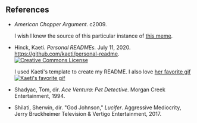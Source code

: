 ## References

* <span id="american_chopper">*American Chopper Argument*</span>. c2009.

   I wish I knew the source of this particular instance of [this meme](https://knowyourmeme.com/memes/american-chopper-argument).
* <span id="personal_readmes">Hinck</span>, Kaeti. *Personal READMEs.* July 11, 2020. https://github.com/kaeti/personal-readme. <a rel="license" href="http://creativecommons.org/licenses/by-sa/2.5/"><img alt="Creative Commons License" style="border-width:0" src="https://i.creativecommons.org/l/by-sa/2.5/80x15.png" /></a>

   I used Kaeti's template to create my README. I also love [her favorite gif ![Kaeti's favorite gif](https://camo.githubusercontent.com/f93bd13164a1265a7eae4479e792cdedfa509e28/68747470733a2f2f6d656469612e67697068792e636f6d2f6d656469612f4158794377596e6664336a4a532f67697068792e676966)](https://github.com/kaeti/personal-readme/blob/master/kaeti.md#other-things-you-might-want-to-know)
* <span id="ace_ventura">Shadyac,</span> Tom, dir. *Ace Ventura: Pet Detective*. Morgan Creek Entertainment, 1994.
* <span id="god_johnson">Shilati,</span> Sherwin, dir. "God Johnson," *Lucifer*. Aggressive Mediocrity, Jerry Bruckheimer Television & Vertigo Entertainment, 2017.
